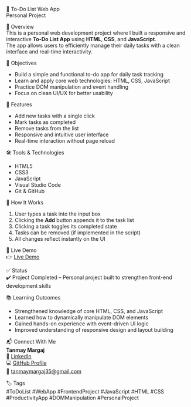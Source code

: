 📝 To-Do List Web App  
Personal Project

📌 Overview  
This is a personal web development project where I built a responsive and interactive **To-Do List App** using **HTML**, **CSS**, and **JavaScript**.  
The app allows users to efficiently manage their daily tasks with a clean interface and real-time interactivity.

🎯 Objectives  
- Build a simple and functional to-do app for daily task tracking  
- Learn and apply core web technologies: HTML, CSS, JavaScript  
- Practice DOM manipulation and event handling  
- Focus on clean UI/UX for better usability

🧠 Features  
- Add new tasks with a single click  
- Mark tasks as completed  
- Remove tasks from the list  
- Responsive and intuitive user interface  
- Real-time interaction without page reload

🛠️ Tools & Technologies  
- HTML5  
- CSS3  
- JavaScript  
- Visual Studio Code  
- Git & GitHub

🚀 How It Works  
1. User types a task into the input box  
2. Clicking the **Add** button appends it to the task list  
3. Clicking a task toggles its completed state  
4. Tasks can be removed (if implemented in the script)  
5. All changes reflect instantly on the UI

🔗 Live Demo  
👉 [Live Demo](#)  

✅ Status  
✔️ Project Completed – Personal project built to strengthen front-end development skills

📚 Learning Outcomes  
- Strengthened knowledge of core HTML, CSS, and JavaScript  
- Learned how to dynamically manipulate DOM elements  
- Gained hands-on experience with event-driven UI logic  
- Improved understanding of responsive design and layout building

📬 Connect With Me  
**Tanmay Margaj**  
🔗 [LinkedIn](https://www.linkedin.com/in/tanmay-margaj-5598542bb)  
💻 [GitHub Profile](https://github.com/TanmayMargaj35)  
📧 tanmaymargaj35@gmail.com  

🏷️ Tags  
#ToDoList #WebApp #FrontendProject #JavaScript #HTML #CSS #ProductivityApp #DOMManipulation #PersonalProject
